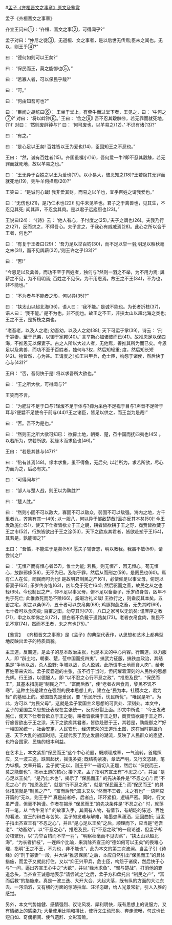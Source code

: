 #[孟子《齐桓晋文之事章》原文及鉴赏](https://www.vrrw.net/wx/10380.html)

孟子《齐桓晋文之事章》

齐宣王问曰①：“齐桓、晋文之事②，可得闻乎?”

孟子对曰：“仲尼之徒③，无道桓、文之事者，是以后世无传焉;臣未之闻也。无以，则王乎④?”

曰： “德何如则可以王矣?”

曰： “保民而王，莫之能御也⑤。”

曰： “若寡人者，可以保民乎哉?”

曰： “可。”

曰： “何由知吾可也?”

曰： “臣闻之胡龁曰⑥： 王坐于堂上，有牵牛而过堂下者，王见之，曰： ‘牛何之⑦?’ 对曰： ‘将以衅钟⑧。’ 王曰： ‘舍之⑨! 吾不忍其觳觫⑩，若无罪而就死地。(11)’ 对曰： ‘然则废衅钟与?’ 曰： ‘何可废也，以羊易之(12)。’ 不识有诸(13)?”

曰： “有之。”

曰： “是心足以王矣! 百姓皆以王为爱也(14)，臣固知王之不忍也。”

王曰： “然，诚有百姓者(15)。齐国虽褊小(16)，吾何爱一牛?即不忍其觳觫，若无罪而就死地，故以羊易之也。”

曰： “王无异于百姓之以王为爱也(17)。以小易大，彼恶知之(18)?王若隐其无罪而就死地(19)，则牛羊何择焉(20)?”

王笑曰： “是诚何心哉! 我非爱其财，而易之以羊也，宜乎百姓之谓我爱也。”

曰：“无伤也(21)，是乃仁术也(22)! 见牛未见羊也。君子之于禽兽也，见其生，不忍见其死; 闻其声，不忍食其肉。是以君子远庖厨也(23)。”

王说曰(24)： “《诗》云： ‘他人有心，予忖度之(25)。’夫子之谓也(26)。夫我乃行之(27)，反而求之，不得吾心。夫子言之，于我心有戚戚焉(28)。此心之所以合于王者，何也?”

曰： “有复于王者曰(29)： ‘吾力足以举百钧(30)，而不足以举一羽;明足以察秋毫之末(31)，而不见舆薪(32)。’则王许之乎(33)?”

曰： “否!”

“今恩足以及禽兽，而功不至于百姓者，独何与?然则一羽之不举，为不用力焉; 舆薪之不见，为不用明焉; 百姓之不见保，为不用恩焉。故王之不王(34)，不为也，非不能也。”

曰： “不为者与不能者之形，何以异(35)?”

曰： “挟太山以超北海(36)，语人曰： ‘我不能。’ 是诚不能也。为长者折枝(37)，语人曰： ‘我不能。’ 是不为也，非不能也。故王之不王，非挟太山以超北海之类也; 王之不王，是折枝之类也。

“老吾老，以及人之老; 幼吾幼，以及人之幼(38); 天下可运于掌(39)。诗云： ‘刑于寡妻，至于兄弟，以御于家邦(40)。’ 言举斯心加诸彼而已(41)。故推恩足以保四海，不推恩无以保妻子。古之人所以大过人者，无他焉，善推其所为而已矣。今恩足以及禽兽，而功不至于百姓者，独何与?权，然后知轻重; 度，然后知长短(42)。物皆然，心为甚。王请度之! 抑王兴甲兵，危士臣，构怨于诸侯，然后快于心与(43)?”

王曰： “否，吾何快于是! 将以求吾所大欲也。”

曰： “王之所大欲，可得闻与?”

王笑而不言。

曰： “为肥甘不足于口与?轻煖不足于体与?抑为采色不足视于目与?声音不足听于耳与?便嬖不足使令于前与(44)?王之诸臣，皆足以供之，而王岂为是哉!”

曰： “否。吾不为是也。”

曰： “然则王之所大欲可知已： 欲辟土地，朝秦、楚，莅中国而抚四夷也(45) 。以若所为，求若所欲，犹缘木而求鱼也(46)。”

王曰： “若是其甚与(47)?”

曰： “殆有甚焉(48)。缘木求鱼，虽不得鱼，无后灾; 以若所为，求若所欲，尽心力而为之，后必有灾。”

曰： “可得闻与?”

曰： “邹人与楚人战，则王以为孰胜?”

曰： “楚人胜。”

曰： “然则小固不可以敌大，寡固不可以敌众，弱固不可以敌强。海内之地，方千里者九，齐集有其一(49); 以一服八，何以异于邹敌楚哉?盍亦反其本矣(50)! 今王发政施仁(51)，使天下仕者皆欲立于王之朝，耕者皆欲耕于王之野，商贾皆欲藏于王之市(52)，行旅皆欲出于王之涂(53)，天下之欲疾其君者，皆欲赴愬于王(54)，其若是，孰能御之?”

王曰： “吾惛，不能进于是矣(55)! 愿夫子辅吾志，明以教我。我虽不敏(56)，请尝试之!”

曰： “无恒产而有恒心者(57)，惟士为能; 若民，则无恒产，因无恒心。苟无恒心，放辟邪侈(58)，无不为已。及陷于罪，然后从而刑之(59)，是罔民也(60)。焉有仁人在位，罔民而可为也! 是故明君制民之产(61)，必使仰足以事父母，俯足以畜妻子(62); 乐岁终身饱(63)，凶年免于死亡(64); 然后驱而之善，故民之从之也轻(65)。今也制民之产，仰不足以事父母，俯不足以畜妻子，乐岁终身苦，凶年不免于死亡; 此惟救死而恐不赡(66)，奚暇治礼义哉! 王欲行之，则盍反其本矣。五亩之宅，树之以桑(67)，五十者可以衣帛矣(68); 鸡豚狗彘之畜，无失其时(69)，七十者可以食肉矣; 百亩之田，勿夺其时(70)，八口之家可以无饥矣; 谨庠序之教(71)，申之以孝悌之义(72)，颁白者不负戴于道路矣(73)。老者衣帛食肉，黎民不饥不寒(74)，然而不王者，未之有也(75)。”



【鉴赏】 《齐桓晋文之事章》是《孟子》的典型代表作，从思想和艺术上都典型地反映出孟子的特质风貌。

主王道，反霸道，是孟子的基本政治主张，也是本文的中心内容。行霸道，以力服人，即 “辟土地，朝秦、楚，莅中国而抚四夷”，搞武力征服，搞铁血政治，其结果是“争地以战，杀人盈野; 争城以战，杀人盈城，此所谓率土地而食人肉”，给老百姓带来灾难。孟子反霸道的主张，虽不行于当时，但闪耀着深刻的人民性的思想光辉。行王道，以德服人，即 “以不忍之心行不忍之政”，“推恩及民”，“保民而王”，其基本措施是“制民之产”、“富而后教”，使“老者衣帛食肉，黎民不饥不寒”。这种主张是建立在强烈的民本思想上的，建立在“民为本，社稷次之，君为轻” 的基础上的。爱国首先是爱民，要 “乐民所乐，忧民所忧”，“唯民是听”。为此，方可以 “为民父母”，这就是孟子爱国主义思想的可贵处、深刻处。本文中，孟子的爱国主义思想还表现在主张统一，反对分裂上面。即文中所说： “今王发政施仁，使天下仕者皆欲立于王之朝，耕者皆欲耕于王之野，商贾皆欲藏于王之市，行旅皆欲出于王之涂，天下之欲疾其君者，皆欲赴愬于王，其若是，孰能御之?”好一幅国家统一，社会安定，人民安乐，经济繁荣的王道乐土图，这在当时群雄角逐、天下大乱的战国时期，无疑代表了历史发展的潮流，反映了人民群众的愿望，也符合国家、民族的根本利益。

在艺术上，本文紧扣“保民而王”这个中心论题，既顺理成章，一气流转，首尾照应，又一波三迭，跌宕起伏，摇曳多姿; 既结构紧凑，章法严明，又行文恣肆，笔力纵横。文章开篇，孟子就“无以，则王乎?”一语切入正题，然后以 “保民而王，莫之能御也”，揭示王道的核心; 接下来，孟子指明齐宣王有“不忍之心”，并且 “是心足以王矣”，“是乃仁术也”，揭示了 “保民而王” 的先决条件是“不忍之心”; 而“不忍之心” 的 “推恩及民”，就是“行不忍之政”，就是“保民而王”; 而“保民而王” 的具体措施就是“制民之产”、“富而后教”;篇末又以 “然而不王者，未之有也” 一语照应开篇的“无以，则王乎?” 真是前者呼，后者应，环环紧扣，逻辑严密。同时，行文虽严谨，但毫不拘谨。作者在揭示 “保民而王”的先决条件是“不忍之心” 时，就荡开一笔，从 “舍牛易羊” 的故事入手，其间有人物，有情节，有胡龁的陈述、百姓的看法、宣王的辩白与苦笑、孟子的发难与解难，笔墨恣纵潇洒，迂回曲折; 当孟子指出齐宣王有“不忍之心”，并且“是心足以王矣”之后，顺理而下，应当是“老吾老”、“幼吾幼”，以“不忍之心”，推恩及民，行“不忍之政”的一段论述，但孟子却旁枝繁衍，以“力举百钧而不举一羽”，“明察秋毫而不见舆薪”，“挟太山以超北海”，“为长者折枝”，一连四个比喻，来消除齐宣王的“德如何可以王矣”的畏难心理，指明“王之不王，不为也，非不能也”，此为本文的第二次波澜。当孟子引《诗经》的“刑于寡妻”一段，并大讲“推恩保民”之后，本应自然引出“保民而王”的具体措施，而孟子又就此打住，又以“抑王兴甲兵，危士臣，构怨于诸侯，然后快于心与”一问，逼出齐宣王心中之“大欲”，并以“缘木求鱼”、“邹与楚战”，打消他的霸道念头，当齐宣王诚恳地表示“请尝试之”之后，孟子方和盘托出 “制民之产”，“富而后教”的措施来。真是一波三迭、大开大合、大起大落，既有纵的方面的大江东去、一泻滔滔，又有横的方面的惊涛拍岸、汪洋恣肆，给人光景常新，引人入胜的感觉。

另外，本文气势雄健、感情强烈、议论风发、犀利明快，既有思想上的说服力，又有情绪上的感染力; 大量使用比喻和排比，使行文生动形象、奔走流畅，句式也长短自如、奇偶相间、使气遗辞、文彩富赡。

